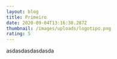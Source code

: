 ```yaml
---
layout: blog
title: Primeiro
date: 2020-09-04T13:16:38.287Z
thumbnail: /images/uploads/logotipo.png
rating: 5
---
```

asdasdasdasdasda